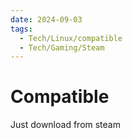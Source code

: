 ```yaml
---
date: 2024-09-03
tags:
  - Tech/Linux/compatible
  - Tech/Gaming/Steam
---
```

# Compatible
Just download from steam

